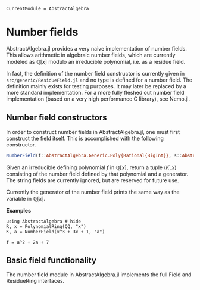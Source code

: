 ```@meta
CurrentModule = AbstractAlgebra
```

# Number fields

AbstractAlgebra.jl provides a very naive implementation of number fields. This allows
arithmetic in algebraic number fields, which are currently modeled as $\mathbb{Q}[x]$
modulo an irreducible polynomial, i.e. as a residue field.

In fact, the definition of the number field constructor is currently given in
`src/generic/ResidueField.jl` and no type is defined for a number field. The definition
mainly exists for testing purposes. It may later be replaced by a more standard
implementation. For a more fully fleshed out number field implementation (based on a
very high performance C library), see Nemo.jl.

## Number field constructors

In order to construct number fields in AbstractAlgebra.jl, one must first construct the
field itself. This is accomplished with the following constructor.

```julia
NumberField(f::AbstractAlgebra.Generic.Poly{Rational{BigInt}}, s::AbstractString, t = "\$"; cached = true)
```

Given an irreducible defining polynomial $f$ in $\mathbb{Q}[x]$, return a tuple $(K, x)$
consisting of the number field defined by that polynomial and a generator. The string
fields are currently ignored, but are reserved for future use.

Currently the generator of the number field prints the same way as the variable in
$\mathbb{Q}[x]$.

**Examples**

```@repl
using AbstractAlgebra # hide
R, x = PolynomialRing(QQ, "x")
K, a = NumberField(x^3 + 3x + 1, "a")

f = a^2 + 2a + 7
```

## Basic field functionality

The number field module in AbstractAlgebra.jl implements the full Field and ResidueRing
interfaces.

